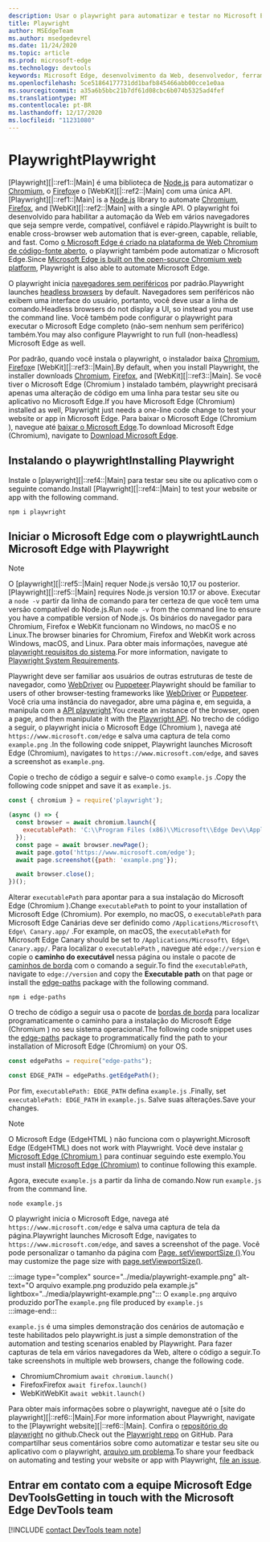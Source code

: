 ```yaml
---
description: Usar o playwright para automatizar e testar no Microsoft Edge
title: Playwright
author: MSEdgeTeam
ms.author: msedgedevrel
ms.date: 11/24/2020
ms.topic: article
ms.prod: microsoft-edge
ms.technology: devtools
keywords: Microsoft Edge, desenvolvimento da Web, desenvolvedor, ferramentas, automação, teste, playwright, nó, JavaScript, NPM
ms.openlocfilehash: 5ce51864177731dd1bafb845466abb00cce1e0aa
ms.sourcegitcommit: a35a6b5bbc21b7df61d08cbc6b074b5325ad4fef
ms.translationtype: MT
ms.contentlocale: pt-BR
ms.lasthandoff: 12/17/2020
ms.locfileid: "11231080"
---
```

# <span data-ttu-id="c475f-104">Playwright</span><span class="sxs-lookup"><span data-stu-id="c475f-104">Playwright</span></span>  

<span data-ttu-id="c475f-105">[Playwright][|::ref1::|Main] é uma biblioteca de [Node.js][NodejsMain] para automatizar o [Chromium][ChromiumHome], o [Firefox][FirefoxMain]e o [WebKit][|::ref2::|Main] com uma única API.</span><span class="sxs-lookup"><span data-stu-id="c475f-105">[Playwright][|::ref1::|Main] is a [Node.js][NodejsMain] library to automate [Chromium][ChromiumHome], [Firefox][FirefoxMain], and [WebKit][|::ref2::|Main] with a single API.</span></span>  <span data-ttu-id="c475f-106">O playwright foi desenvolvido para habilitar a automação da Web em vários navegadores que seja sempre verde, compatível, confiável e rápido.</span><span class="sxs-lookup"><span data-stu-id="c475f-106">Playwright is built to enable cross-browser web automation that is ever-green, capable, reliable, and fast.</span></span>  <span data-ttu-id="c475f-107">Como [o Microsoft Edge é criado na plataforma de Web Chromium de código-fonte aberto][MicrosoftBlogsWindowsExperience20181206], o playwright também pode automatizar o Microsoft Edge.</span><span class="sxs-lookup"><span data-stu-id="c475f-107">Since [Microsoft Edge is built on the open-source Chromium web platform][MicrosoftBlogsWindowsExperience20181206], Playwright is also able to automate Microsoft Edge.</span></span>  

<span data-ttu-id="c475f-108">O playwright inicia [navegadores sem periféricos][WikiHeadlessBrowser] por padrão.</span><span class="sxs-lookup"><span data-stu-id="c475f-108">Playwright launches [headless browsers][WikiHeadlessBrowser] by default.</span></span>  <span data-ttu-id="c475f-109">Navegadores sem periféricos não exibem uma interface do usuário, portanto, você deve usar a linha de comando.</span><span class="sxs-lookup"><span data-stu-id="c475f-109">Headless browsers do not display a UI, so instead you must use the command line.</span></span>  <span data-ttu-id="c475f-110">Você também pode configurar o playwright para executar o Microsoft Edge completo \(não-sem nenhum sem periférico) também.</span><span class="sxs-lookup"><span data-stu-id="c475f-110">You may also configure Playwright to run full \(non-headless\) Microsoft Edge as well.</span></span>  

<span data-ttu-id="c475f-111">Por padrão, quando você instala o playwright, o instalador baixa [Chromium][ChromiumHome], [Firefox][FirefoxMain]e [WebKit][|::ref3::|Main].</span><span class="sxs-lookup"><span data-stu-id="c475f-111">By default, when you install Playwright, the installer downloads [Chromium][ChromiumHome], [Firefox][FirefoxMain], and [WebKit][|::ref3::|Main].</span></span>  <span data-ttu-id="c475f-112">Se você tiver o Microsoft Edge \(Chromium \) instalado também, playwright precisará apenas uma alteração de código em uma linha para testar seu site ou aplicativo no Microsoft Edge.</span><span class="sxs-lookup"><span data-stu-id="c475f-112">If you have Microsoft Edge \(Chromium\) installed as well, Playwright just needs a one-line code change to test your website or app in Microsoft Edge.</span></span>  <span data-ttu-id="c475f-113">Para baixar o Microsoft Edge \(Chromium \), navegue até [baixar o Microsoft Edge][MicrosoftEdgeDownload].</span><span class="sxs-lookup"><span data-stu-id="c475f-113">To download Microsoft Edge \(Chromium\), navigate to [Download Microsoft Edge][MicrosoftEdgeDownload].</span></span>  

## <span data-ttu-id="c475f-114">Instalando o playwright</span><span class="sxs-lookup"><span data-stu-id="c475f-114">Installing Playwright</span></span>  

<span data-ttu-id="c475f-115">Instale o [playwright][|::ref4::|Main] para testar seu site ou aplicativo com o seguinte comando.</span><span class="sxs-lookup"><span data-stu-id="c475f-115">Install [Playwright][|::ref4::|Main] to test your website or app with the following command.</span></span>  

```shell
npm i playwright
```  

## <span data-ttu-id="c475f-116">Iniciar o Microsoft Edge com o playwright</span><span class="sxs-lookup"><span data-stu-id="c475f-116">Launch Microsoft Edge with Playwright</span></span>  

> [!NOTE]
> <span data-ttu-id="c475f-117">O [playwright][|::ref5::|Main] requer Node.js versão 10,17 ou posterior.</span><span class="sxs-lookup"><span data-stu-id="c475f-117">[Playwright][|::ref5::|Main] requires Node.js version 10.17 or above.</span></span> <span data-ttu-id="c475f-118">Executar a `node -v` partir da linha de comando para ter certeza de que você tem uma versão compatível do Node.js.</span><span class="sxs-lookup"><span data-stu-id="c475f-118">Run `node -v` from the command line to ensure you have a compatible version of Node.js.</span></span>  <span data-ttu-id="c475f-119">Os binários do navegador para Chromium, Firefox e WebKit funcionam no Windows, no macOS e no Linux.</span><span class="sxs-lookup"><span data-stu-id="c475f-119">The browser binaries for Chromium, Firefox and WebKit work across Windows, macOS, and Linux.</span></span> <span data-ttu-id="c475f-120">Para obter mais informações, navegue até [playwright requisitos do sistema][PlaywrightSystemRequirements].</span><span class="sxs-lookup"><span data-stu-id="c475f-120">For more information, navigate to [Playwright System Requirements][PlaywrightSystemRequirements].</span></span>  

<span data-ttu-id="c475f-121">Playwright deve ser familiar aos usuários de outras estruturas de teste de navegador, como [WebDriver][WebDriverChromiumMain] ou [Puppeteer][PuppeteerMain].</span><span class="sxs-lookup"><span data-stu-id="c475f-121">Playwright should be familiar to users of other browser-testing frameworks like [WebDriver][WebDriverChromiumMain] or [Puppeteer][PuppeteerMain].</span></span>  <span data-ttu-id="c475f-122">Você cria uma instância do navegador, abre uma página e, em seguida, a manipula com a [API playwright][PlaywrightAPIReference].</span><span class="sxs-lookup"><span data-stu-id="c475f-122">You create an instance of the browser, open a page, and then manipulate it with the [Playwright API][PlaywrightAPIReference].</span></span>  <span data-ttu-id="c475f-123">No trecho de código a seguir, o playwright inicia o Microsoft Edge \(Chromium \), navega até `https://www.microsoft.com/edge` e salva uma captura de tela como `example.png` .</span><span class="sxs-lookup"><span data-stu-id="c475f-123">In the following code snippet, Playwright launches Microsoft Edge \(Chromium\), navigates to `https://www.microsoft.com/edge`, and saves a screenshot as `example.png`.</span></span>  

<span data-ttu-id="c475f-124">Copie o trecho de código a seguir e salve-o como `example.js` .</span><span class="sxs-lookup"><span data-stu-id="c475f-124">Copy the following code snippet and save it as `example.js`.</span></span>  

```javascript
const { chromium } = require('playwright');

(async () => {
  const browser = await chromium.launch({
    executablePath: 'C:\\Program Files (x86)\\Microsoft\\Edge Dev\\Application\\msedge.exe'
  });
  const page = await browser.newPage();
  await page.goto('https://www.microsoft.com/edge');
  await page.screenshot({path: 'example.png'});

  await browser.close();
})();
```  

<span data-ttu-id="c475f-125">Alterar `executablePath` para apontar para a sua instalação do Microsoft Edge \(Chromium \).</span><span class="sxs-lookup"><span data-stu-id="c475f-125">Change `executablePath` to point to your installation of Microsoft Edge \(Chromium\).</span></span>  <span data-ttu-id="c475f-126">Por exemplo, no macOS, o `executablePath` para Microsoft Edge Canárias deve ser definido como `/Applications/Microsoft\ Edge\ Canary.app/` .</span><span class="sxs-lookup"><span data-stu-id="c475f-126">For example, on macOS, the `executablePath` for Microsoft Edge Canary should be set to `/Applications/Microsoft\ Edge\ Canary.app/`.</span></span>  <span data-ttu-id="c475f-127">Para localizar o `executablePath` , navegue até `edge://version` e copie o **caminho do executável** nessa página ou instale o pacote de [caminhos de borda][npmEdgePaths] com o comando a seguir.</span><span class="sxs-lookup"><span data-stu-id="c475f-127">To find the `executablePath`, navigate to `edge://version` and copy the **Executable path** on that page or install the [edge-paths][npmEdgePaths] package with the following command.</span></span>  

```shell
npm i edge-paths
```  

<span data-ttu-id="c475f-128">O trecho de código a seguir usa o pacote de [bordas de borda][npmEdgePaths] para localizar programaticamente o caminho para a instalação do Microsoft Edge \(Chromium \) no seu sistema operacional.</span><span class="sxs-lookup"><span data-stu-id="c475f-128">The following code snippet uses the [edge-paths][npmEdgePaths] package to programmatically find the path to your installation of Microsoft Edge \(Chromium\) on your OS.</span></span>  

```javascript
const edgePaths = require("edge-paths");

const EDGE_PATH = edgePaths.getEdgePath();
```  

<span data-ttu-id="c475f-129">Por fim, `executablePath: EDGE_PATH` defina `example.js` .</span><span class="sxs-lookup"><span data-stu-id="c475f-129">Finally, set `executablePath: EDGE_PATH` in `example.js`.</span></span>  <span data-ttu-id="c475f-130">Salve suas alterações.</span><span class="sxs-lookup"><span data-stu-id="c475f-130">Save your changes.</span></span>  

> [!NOTE]
> <span data-ttu-id="c475f-131">O Microsoft Edge \(EdgeHTML \) não funciona com o playwright.</span><span class="sxs-lookup"><span data-stu-id="c475f-131">Microsoft Edge \(EdgeHTML\) does not work with Playwright.</span></span>  <span data-ttu-id="c475f-132">Você deve instalar [o Microsoft Edge \(Chromium \)][MicrosoftEdgeDownload] para continuar seguindo este exemplo.</span><span class="sxs-lookup"><span data-stu-id="c475f-132">You must install [Microsoft Edge \(Chromium\)][MicrosoftEdgeDownload] to continue following this example.</span></span>  

<span data-ttu-id="c475f-133">Agora, execute `example.js` a partir da linha de comando.</span><span class="sxs-lookup"><span data-stu-id="c475f-133">Now run `example.js` from the command line.</span></span>  

```shell
node example.js
```  

<span data-ttu-id="c475f-134">O playwright inicia o Microsoft Edge, navega até `https://www.microsoft.com/edge` e salva uma captura de tela da página.</span><span class="sxs-lookup"><span data-stu-id="c475f-134">Playwright launches Microsoft Edge, navigates to `https://www.microsoft.com/edge`, and saves a screenshot of the page.</span></span>  <span data-ttu-id="c475f-135">Você pode personalizar o tamanho da página com [Page. setViewportSize ()][PlaywrightAPIPageSetViewport].</span><span class="sxs-lookup"><span data-stu-id="c475f-135">You may customize the page size with [page.setViewportSize()][PlaywrightAPIPageSetViewport].</span></span>  

:::image type="complex" source="../media/playwright-example.png" alt-text="O arquivo example.png produzido pela example.js" lightbox="../media/playwright-example.png":::
    <span data-ttu-id="c475f-137">O `example.png` arquivo produzido por</span><span class="sxs-lookup"><span data-stu-id="c475f-137">The `example.png` file produced by</span></span> `example.js`  
:::image-end:::  

`example.js` <span data-ttu-id="c475f-138">é uma simples demonstração dos cenários de automação e teste habilitados pelo playwright.</span><span class="sxs-lookup"><span data-stu-id="c475f-138">is just a simple demonstration of the automation and testing scenarios enabled by Playwright.</span></span>  <span data-ttu-id="c475f-139">Para fazer capturas de tela em vários navegadores da Web, altere o código a seguir.</span><span class="sxs-lookup"><span data-stu-id="c475f-139">To take screenshots in multiple web browsers, change the following code.</span></span>  

*   <span data-ttu-id="c475f-140">Chromium</span><span class="sxs-lookup"><span data-stu-id="c475f-140">Chromium</span></span>  `await chromium.launch()`  
*   <span data-ttu-id="c475f-141">Firefox</span><span class="sxs-lookup"><span data-stu-id="c475f-141">Firefox</span></span>  `await firefox.launch()`  
*   <span data-ttu-id="c475f-142">WebKit</span><span class="sxs-lookup"><span data-stu-id="c475f-142">WebKit</span></span>  `await webkit.launch()`  

<span data-ttu-id="c475f-143">Para obter mais informações sobre o playwright, navegue até o [site do playwright][|::ref6::|Main].</span><span class="sxs-lookup"><span data-stu-id="c475f-143">For more information about Playwright, navigate to the [Playwright website][|::ref6::|Main].</span></span>  <span data-ttu-id="c475f-144">Confira o  [repositório do playwright][PlaywrightRepo] no github.</span><span class="sxs-lookup"><span data-stu-id="c475f-144">Check out the  [Playwright repo][PlaywrightRepo] on GitHub.</span></span>  <span data-ttu-id="c475f-145">Para compartilhar seus comentários sobre como automatizar e testar seu site ou aplicativo com o playwright, [arquivo um problema][PlaywrightRepoNewIssue].</span><span class="sxs-lookup"><span data-stu-id="c475f-145">To share your feedback on automating and testing your website or app with Playwright, [file an issue][PlaywrightRepoNewIssue].</span></span>  

## <span data-ttu-id="c475f-146">Entrar em contato com a equipe Microsoft Edge DevTools</span><span class="sxs-lookup"><span data-stu-id="c475f-146">Getting in touch with the Microsoft Edge DevTools team</span></span>  

[!INCLUDE [contact DevTools team note](../devtools-guide-chromium/includes/contact-devtools-team-note.md)]  

<!-- links -->  

[WebdriverChromiumMain]: ../webdriver-chromium/index.md "WebDriver (Chromium) | Documentos da Microsoft"  
[PuppeteerMain]: ../puppeteer/index.md "Puppeteer | Documentos da Microsoft"  

[MicrosoftBlogsWindowsExperience20181206]: https://blogs.windows.com/windowsexperience/2018/12/06/microsoft-edge-making-the-web-better-through-more-open-source-collaboration "Microsoft Edge: aprimorar a Web por meio de mais colaboração de fonte aberta | Blog de experiência da Microsoft"  

[MicrosoftEdgeDownload]: https://microsoft.com/edge "Baixar o Microsoft Edge"  

[ChromiumHome]: https://www.chromium.org/Home "Chromium | Projetos do Chromium"  

[FirefoxMain]: https://www.mozilla.org/firefox "Mozilla Firefox"  

[NodejsMain]: https://nodejs.org "Node.js"  

[npmEdgePaths]: https://www.npmjs.com/package/edge-paths "borda-caminhos | NPM"  

[PlaywrightMain]: https://playwright.dev "Playwright"  
[PlaywrightAPIReference]: https://playwright.dev#?path=docs/api.md "Referência de API playwright"  
[PlaywrightAPIPageSetViewport]: https://playwright.dev#?path=docs%2Fapi.md&q=pagesetviewportsizeviewportsize "Page. setViewportSize (viewportSize) | Referência de API playwright"    
[PlaywrightSystemRequirements]: https://playwright.dev#?path=docs/intro.md&q=system-requirements "Requisitos do sistema do playwright"  

[PlaywrightRepo]: https://github.com/microsoft/playwright "Playwright | GitHub"  
[PlaywrightRepoNewIssue]: https://github.com/microsoft/playwright/issues/new/choose "Novo problema no repositório do playwright | GitHub"  

[WebKitMain]: https://webkit.org "WebKit"  

[WikiHeadlessBrowser]: https://en.wikipedia.org/wiki/Headless_browser "Navegador sem periféricos | Wikipédia"  
